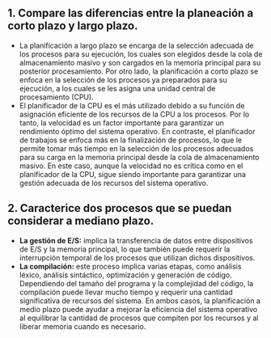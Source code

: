 ## 1.	Compare las diferencias entre la planeación a corto plazo y largo plazo.
- La planificación a largo plazo se encarga de la selección adecuada de los procesos para su ejecución, los cuales son elegidos desde la cola de almacenamiento masivo y son cargados en la memoria principal para su posterior procesamiento. Por otro lado, la planificación a corto plazo se enfoca en la selección de los procesos ya preparados para su ejecución, a los cuales se les asigna una unidad central de procesamiento (CPU).
- El planificador de la CPU es el más utilizado debido a su función de asignación eficiente de los recursos de la CPU a los procesos. Por lo tanto, la velocidad es un factor importante para garantizar un rendimiento óptimo del sistema operativo. En contraste, el planificador de trabajos se enfoca más en la finalización de procesos, lo que le permite tomar más tiempo en la selección de los procesos adecuados para su carga en la memoria principal desde la cola de almacenamiento masivo. En este caso, aunque la velocidad no es crítica como en el planificador de la CPU, sigue siendo importante para garantizar una gestión adecuada de los recursos del sistema operativo.

## 2.	Caracterice dos procesos que se puedan considerar a mediano plazo.
- **La gestión de E/S:** implica la transferencia de datos entre dispositivos de E/S y la memoria principal, lo que también puede requerir la interrupción temporal de los procesos que utilizan dichos dispositivos.
- **La compilación:** este proceso implica varias etapas, como análisis léxico, análisis sintáctico, optimización y generación de código. Dependiendo del tamaño del programa y la complejidad del código, la compilación puede llevar mucho tiempo y requerir una cantidad significativa de recursos del sistema.
En ambos casos, la planificación a medio plazo puede ayudar a mejorar la eficiencia del sistema operativo al equilibrar la cantidad de procesos que compiten por los recursos y al liberar memoria cuando es necesario.
